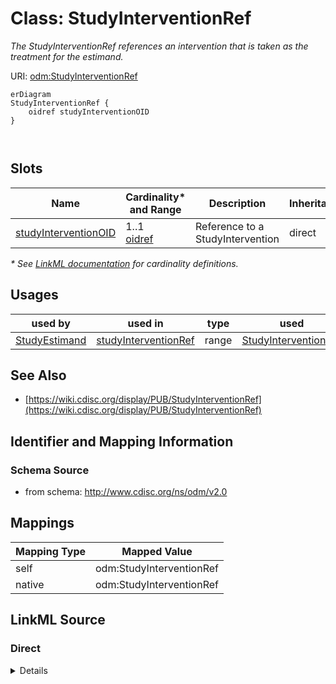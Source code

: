 # Class: StudyInterventionRef

_The StudyInterventionRef references an intervention that is taken as the treatment for the estimand._




URI: [odm:StudyInterventionRef](http://www.cdisc.org/ns/odm/v2.0/StudyInterventionRef)


```mermaid
erDiagram
StudyInterventionRef {
    oidref studyInterventionOID  
}



```



<!-- no inheritance hierarchy -->


## Slots

| Name | Cardinality* and Range | Description | Inheritance |
| ---  | --- | --- | --- |
| [studyInterventionOID](studyInterventionOID.md) | 1..1 <br/> [oidref](oidref.md) | Reference to a StudyIntervention | direct |

_* See [LinkML documentation](https://linkml.io/linkml/schemas/slots.html#slot-cardinality) for cardinality definitions._




## Usages

| used by | used in | type | used |
| ---  | --- | --- | --- |
| [StudyEstimand](StudyEstimand.md) | [studyInterventionRef](studyInterventionRef.md) | range | [StudyInterventionRef](StudyInterventionRef.md) |






## See Also

* [https://wiki.cdisc.org/display/PUB/StudyInterventionRef](https://wiki.cdisc.org/display/PUB/StudyInterventionRef)

## Identifier and Mapping Information







### Schema Source


* from schema: http://www.cdisc.org/ns/odm/v2.0





## Mappings

| Mapping Type | Mapped Value |
| ---  | ---  |
| self | odm:StudyInterventionRef |
| native | odm:StudyInterventionRef |





## LinkML Source

<!-- TODO: investigate https://stackoverflow.com/questions/37606292/how-to-create-tabbed-code-blocks-in-mkdocs-or-sphinx -->

### Direct

<details>
```yaml
name: StudyInterventionRef
description: The StudyInterventionRef references an intervention that is taken as
  the treatment for the estimand.
from_schema: http://www.cdisc.org/ns/odm/v2.0
see_also:
- https://wiki.cdisc.org/display/PUB/StudyInterventionRef
rank: 1000
slots:
- studyInterventionOID
slot_usage:
  studyInterventionOID:
    name: studyInterventionOID
    description: Reference to a StudyIntervention
    comments:
    - 'Required

      range: oidref'
    domain_of:
    - StudyInterventionRef
    range: oidref
    required: true
class_uri: odm:StudyInterventionRef

```
</details>

### Induced

<details>
```yaml
name: StudyInterventionRef
description: The StudyInterventionRef references an intervention that is taken as
  the treatment for the estimand.
from_schema: http://www.cdisc.org/ns/odm/v2.0
see_also:
- https://wiki.cdisc.org/display/PUB/StudyInterventionRef
rank: 1000
slot_usage:
  studyInterventionOID:
    name: studyInterventionOID
    description: Reference to a StudyIntervention
    comments:
    - 'Required

      range: oidref'
    domain_of:
    - StudyInterventionRef
    range: oidref
    required: true
attributes:
  studyInterventionOID:
    name: studyInterventionOID
    description: Reference to a StudyIntervention
    comments:
    - 'Required

      range: oidref'
    from_schema: http://www.cdisc.org/ns/odm/v2.0
    rank: 1000
    alias: studyInterventionOID
    owner: StudyInterventionRef
    domain_of:
    - StudyInterventionRef
    range: oidref
    required: true
class_uri: odm:StudyInterventionRef

```
</details>